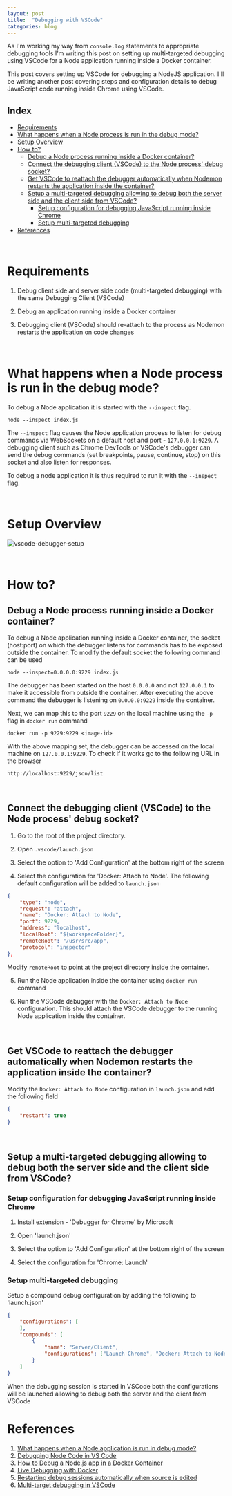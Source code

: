 ```yaml
---
layout: post
title:  "Debugging with VSCode"
categories: blog
---
```


As I'm working my way from `console.log` statements to appropriate debugging tools I'm writing this post on setting up multi-targeted debugging using VSCode for a Node application running inside a Docker container.

This post covers setting up VSCode for debugging a NodeJS application. I'll be writing another post covering steps and configuration details to debug JavaScript code running inside Chrome using VSCode.

## Index
- [Requirements](#requirements)
- [What happens when a Node process is run in the debug mode?](#what-happens-when-a-node-process-is-run-in-the-debug-mode)
- [Setup Overview](#setup-overview)
- [How to?](#how-to)
    - [Debug a Node process running inside a Docker container?](#debug-a-node-process-running-inside-a-docker-container)
    - [Connect the debugging client (VSCode) to the Node process' debug socket?](#connect-the-debugging-client-vscode-to-the-node-process-debug-socket)
    - [Get VSCode to reattach the debugger automatically when Nodemon restarts the application inside the container?](#get-vscode-to-reattach-the-debugger-automatically-when-nodemon-restarts-the-application-inside-the-container)
    - [Setup a multi-targeted debugging allowing to debug both the server side and the client side from VSCode?](#setup-a-multi-targeted-debugging-allowing-to-debug-both-the-server-side-and-the-client-side-from-vscode)
        - [Setup configuration for debugging JavaScript running inside Chrome](#setup-configuration-for-debugging-javascript-running-inside-chrome)
        - [Setup multi-targeted debugging](#setup-multi-targeted-debugging)
- [References](#references)

<br>

# Requirements

1. Debug client side and server side code (multi-targeted debugging) with the same Debugging Client (VSCode)

2. Debug an application running inside a Docker container

3. Debugging client (VSCode) should re-attach to the process as Nodemon restarts the application on code changes

<br>

# What happens when a Node process is run in the debug mode?

To debug a Node application it is started with the `--inspect` flag. 

`node --inspect index.js`

The `--inspect` flag causes the Node application process to listen for debug commands via WebSockets on a default host and port - `127.0.0.1:9229`. A debugging client such as Chrome DevTools or VSCode's debugger can send the debug commands (set breakpoints, pause, continue, stop) on this socket and also listen for responses.

To debug a node application it is thus required to run it with the `--inspect` flag.

<br>

# Setup Overview

![vscode-debugger-setup](/assets/vscode-debugger-setup.svg)

<br>

# How to?

## Debug a Node process running inside a Docker container?

To debug a Node application running inside a Docker container, the socket (host:port) on which the debugger listens for commands has to be exposed outside the container. To modify the default socket the following command can be used

`node --inspect=0.0.0.0:9229 index.js`

The debugger has been started on the host `0.0.0.0` and not `127.0.0.1` to make it accessible from outside the container. After executing the above command the debugger is listening on `0.0.0.0:9229` inside the container.

Next, we can map this to the port `9229` on the local machine using the `-p` flag in `docker run` command

`docker run -p 9229:9229 <image-id>`

With the above mapping set, the debugger can be accessed on the local machine on `127.0.0.1:9229`. To check if it works go to the following URL in the browser

`http://localhost:9229/json/list`

<br>

## Connect the debugging client (VSCode) to the Node process' debug socket?

1. Go to the root of the project directory.

2. Open `.vscode/launch.json`

3. Select the option to 'Add Configuration' at the bottom right of the screen

4. Select the configuration for 'Docker: Attach to Node'. The following default configuration will be added to `launch.json`

```json
{
    "type": "node",
    "request": "attach",
    "name": "Docker: Attach to Node",
    "port": 9229,
    "address": "localhost",
    "localRoot": "${workspaceFolder}",
    "remoteRoot": "/usr/src/app",
    "protocol": "inspector"
},
```
   Modify `remoteRoot` to point at the project directory inside the container.

5. Run the Node application inside the container using `docker run` command

6. Run the VSCode debugger with the `Docker: Attach to Node` configuration. This should attach the VSCode debugger to the running Node application inside the container.

<br>

## Get VSCode to reattach the debugger automatically when Nodemon restarts the application inside the container?

Modify the `Docker: Attach to Node` configuration in `launch.json` and add the following field

```json
{
    "restart": true
}
```

<br>

## Setup a multi-targeted debugging allowing to debug both the server side and the client side from VSCode?

### Setup configuration for debugging JavaScript running inside Chrome

1. Install extension - 'Debugger for Chrome' by Microsoft

2. Open 'launch.json'

3. Select the option to 'Add Configuration' at the bottom right of the screen

4. Select the configuration for 'Chrome: Launch'

### Setup multi-targeted debugging 

Setup a compound debug configuration by adding the following to 'launch.json'

```json
{
    "configurations": [
    ],
    "compounds": [
        {
            "name": "Server/Client",
            "configurations": ["Launch Chrome", "Docker: Attach to Node"]
        }
    ]
}
```
   When the debugging session is started in VSCode both the configurations will be launched allowing to debug both the server and the client from VSCode

# References

1. [What happens when a Node application is run in debug mode?](https://nodejs.org/en/docs/guides/debugging-getting-started/#command-line-options)
2. [Debugging Node Code in VS Code](https://scotch.io/tutorials/debugging-node-code-in-vs-code)
3. [How to Debug a Node.js app in a Docker Container](https://blog.risingstack.com/how-to-debug-a-node-js-app-in-a-docker-container/)
4. [Live Debugging with Docker](https://blog.docker.com/2016/07/live-debugging-docker/)
5. [Restarting debug sessions automatically when source is edited](https://code.visualstudio.com/docs/nodejs/nodejs-debugging#_restarting-debug-sessions-automatically-when-source-is-edited)
6. [Multi-target debugging in VSCode](https://code.visualstudio.com/docs/editor/debugging#_multitarget-debugging)